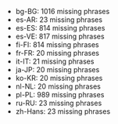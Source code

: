 - bg-BG: 1016 missing phrases
- es-AR: 23 missing phrases
- es-ES: 814 missing phrases
- es-VE: 817 missing phrases
- fi-FI: 814 missing phrases
- fr-FR: 20 missing phrases
- it-IT: 21 missing phrases
- ja-JP: 20 missing phrases
- ko-KR: 20 missing phrases
- nl-NL: 20 missing phrases
- pl-PL: 989 missing phrases
- ru-RU: 23 missing phrases
- zh-Hans: 23 missing phrases
